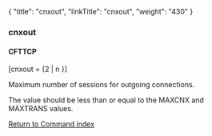 {
    "title": "cnxout",
    "linkTitle": "cnxout",
    "weight": "430"
}<span id="cnxout"></span>

### <span class="mc-variable System.Title variable">cnxout</span>

#### CFTTCP

\[cnxout = {2 | n }\]

Maximum number of sessions for outgoing connections.

The value should be less than or equal to the MAXCNX and MAXTRANS values.

[Return to Command index](../../)
